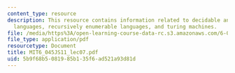 ```yaml
---
content_type: resource
description: This resource contains information related to decidable and recognizable
  languages, recursively enumerable languages, and turing machines.
file: /media/https%3A/open-learning-course-data-rc.s3.amazonaws.com/6-045j-automata-computability-and-complexity-spring-2011/5b9f68b5081985b135f6ad521a93d81d_MIT6_045JS11_lec07.pdf
file_type: application/pdf
resourcetype: Document
title: MIT6_045JS11_lec07.pdf
uid: 5b9f68b5-0819-85b1-35f6-ad521a93d81d
---
```

